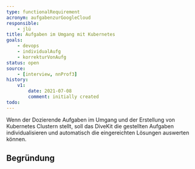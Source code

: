 ```yaml
---
type: functionalRequirement
acronym: aufgabenzurGoogleCloud
responsible: 
    - jlü
title: Aufgaben im Umgang mit Kubernetes
goals: 
    - devops
    - individualAufg
    - korrekturVonAufg
status: open
source:
    - [interview, nnProf3]
history:
    v1:
        date: 2021-07-08
        comment: initially created
todo: 
---
```


Wenn der Dozierende Aufgaben im Umgang und der Erstellung von Kubernetes Clustern stellt, soll das DiveKit die gestellten Aufgaben 
individualisieren und automatisch die eingereichten Lösungen auswerten können. 


## Begründung

